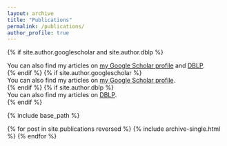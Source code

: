 ```yaml
---
layout: archive
title: "Publications"
permalink: /publications/
author_profile: true
---
```


{% if site.author.googlescholar and site.author.dblp %}
  <div class="wordwrap">You can also find my articles on <a href="{{site.author.googlescholar}}">my Google Scholar profile</a> and <a href="{{site.author.dblp}}">DBLP</a>.</div>
{% endif %}
{% if site.author.googlescholar %}
  <div class="wordwrap">You can also find my articles on <a href="{{site.author.googlescholar}}">my Google Scholar profile</a>.</div>
{% endif %}
{% if site.author.dblp %}
  <div class="wordwrap">You can also find my articles on <a href="{{site.author.dblp}}">DBLP</a>.</div>
{% endif %}

{% include base_path %}

{% for post in site.publications reversed %}
  {% include archive-single.html %}
{% endfor %}
